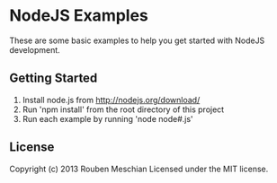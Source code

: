 # NodeJS Examples
These are some basic examples to help you get started with NodeJS development.

## Getting Started
1. Install node.js from http://nodejs.org/download/
2. Run 'npm install' from the root directory of this project
3. Run each example by running 'node node\#.js'

## License
Copyright (c) 2013 Rouben Meschian
Licensed under the MIT license.
